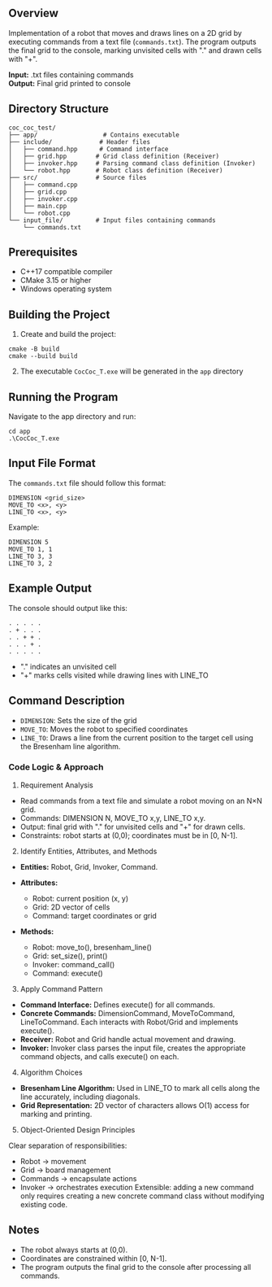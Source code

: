 ## Overview

Implementation of a robot that moves and draws lines on a 2D grid by executing commands from a text file (`commands.txt`). The program outputs the final grid to the console, marking unvisited cells with "." and drawn cells with "+".

**Input:** .txt files containing commands  
**Output:** Final grid printed to console

## Directory Structure

```
coc_coc_test/
├── app/                  # Contains executable
├── include/             # Header files
│   ├── command.hpp      # Command interface
│   ├── grid.hpp        # Grid class definition (Receiver)
│   ├── invoker.hpp     # Parsing command class definition (Invoker)
│   └── robot.hpp       # Robot class definition (Receiver)
├── src/                # Source files
│   ├── command.cpp
│   ├── grid.cpp
│   ├── invoker.cpp
│   ├── main.cpp
│   └── robot.cpp
└── input_file/         # Input files containing commands
    └── commands.txt
```

## Prerequisites

- C++17 compatible compiler
- CMake 3.15 or higher
- Windows operating system

## Building the Project

1. Create and build the project:
```batch
cmake -B build
cmake --build build
```

2. The executable `CocCoc_T.exe` will be generated in the `app` directory

## Running the Program

Navigate to the app directory and run:
```batch
cd app
.\CocCoc_T.exe
```
## Input File Format

The `commands.txt` file should follow this format:
```
DIMENSION <grid_size>
MOVE_TO <x>, <y>
LINE_TO <x>, <y>
```

Example:
```
DIMENSION 5
MOVE_TO 1, 1
LINE_TO 3, 3
LINE_TO 3, 2
```
## Example Output

The console should output like this:
```
. . . . .
. + . . .
. . + + .
. . . + .
. . . . .
```
- "." indicates an unvisited cell
- "+" marks cells visited while drawing lines with LINE_TO

## Command Description

- `DIMENSION`: Sets the size of the grid
- `MOVE_TO`: Moves the robot to specified coordinates
- `LINE_TO`: Draws a line from the current position to the target cell using the Bresenham line algorithm.

### Code Logic & Approach

1. Requirement Analysis

- Read commands from a text file and simulate a robot moving on an N×N grid.
- Commands: DIMENSION N, MOVE_TO x,y, LINE_TO x,y.
- Output: final grid with "." for unvisited cells and "+" for drawn cells.
- Constraints: robot starts at (0,0); coordinates must be in [0, N-1].

2. Identify Entities, Attributes, and Methods

- **Entities:** Robot, Grid, Invoker, Command.

- **Attributes:**
    - Robot: current position (x, y)
    - Grid: 2D vector of cells
    - Command: target coordinates or grid 

- **Methods:**
    - Robot: move_to(), bresenham_line()
    - Grid: set_size(), print()
    - Invoker: command_call()
    - Command: execute()

3. Apply Command Pattern

- **Command Interface:** Defines execute() for all commands.
- **Concrete Commands:** DimensionCommand, MoveToCommand, LineToCommand. Each interacts with Robot/Grid and implements execute().
- **Receiver:** Robot and Grid handle actual movement and drawing.
- **Invoker:** Invoker class parses the input file, creates the appropriate command objects, and calls execute() on each.

4. Algorithm Choices

- **Bresenham Line Algorithm:** Used in LINE_TO to mark all cells along the line accurately, including diagonals.
- **Grid Representation:** 2D vector of characters allows O(1) access for marking and printing.

5. Object-Oriented Design Principles

Clear separation of responsibilities:
- Robot → movement
- Grid → board management
- Commands → encapsulate actions
- Invoker → orchestrates execution
Extensible: adding a new command only requires creating a new concrete command class without modifying existing code.

## Notes

- The robot always starts at (0,0).
- Coordinates are constrained within [0, N-1].
- The program outputs the final grid to the console after processing all commands.